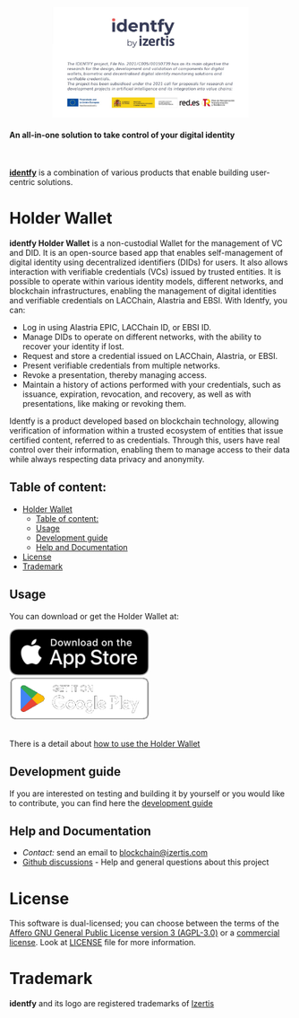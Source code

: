 <p align="center">
    <picture>
      <source media="(prefers-color-scheme: dark)" srcset="./docs/img/identfy-logo-dark.svg">
      <source media="(prefers-color-scheme: light)" srcset="./docs/img/identfy-logo-light.svg">
      <img alt="identfy" src="./docs/img/header-identfy.jpg" width="350" style="max-width: 100%;">
    </picture>
</p>

<p align="center">
  <h4>
    An all-in-one solution to take control of your digital identity
  </h4>
</p>

<br/>

**[identfy](https://github.com/izertis/identfy)** is a combination of various products that enable building user-centric solutions.

# Holder Wallet

**identfy Holder Wallet** is a non-custodial Wallet for the management of VC and DID. It is an open-source based app that enables self-management of digital identity using decentralized identifiers (DIDs) for users. It also allows interaction with verifiable credentials (VCs) issued by trusted entities. It is possible to operate within various identity models, different networks, and blockchain infrastructures, enabling the management of digital identities and verifiable credentials on LACChain, Alastria and EBSI. With Identfy, you can:

- Log in using Alastria EPIC, LACChain ID, or EBSI ID.
- Manage DIDs to operate on different networks, with the ability to recover your identity if lost.
- Request and store a credential issued on LACChain, Alastria, or EBSI.
- Present verifiable credentials from multiple networks.
- Revoke a presentation, thereby managing access.
- Maintain a history of actions performed with your credentials, such as issuance, expiration, revocation, and recovery, as well as with presentations, like making or revoking them.

Identfy is a product developed based on blockchain technology, allowing verification of information within a trusted ecosystem of entities that issue certified content, referred to as credentials. Through this, users have real control over their information, enabling them to manage access to their data while always respecting data privacy and anonymity.

## Table of content:

- [Holder Wallet](#holder-wallet)
  - [Table of content:](#table-of-content)
  - [Usage](#usage)
  - [Development guide](#development-guide)
  - [Help and Documentation](#help-and-documentation)
- [License](#license)
- [Trademark](#trademark)


## Usage

You can download or get the Holder Wallet at:

<div>
<a href='https://apps.apple.com/'><img alt='Download on the App Store' src='./docs/img/stores/appstore.svg' width='250px;'/></a>
<br/>
<a href='https://play.google.com/store/apps/details?id='><img alt='Get it on Google Play' src='./docs/img/stores/play-store.png' width='250px'/></a></div>

<br/>

There is a detail about [how to use the Holder Wallet](./docs/IDENTFY_HOLDER_WALLET_USE.md)

## Development guide

If you are interested on testing and building it by yourself or you would like to contribute, you can find here the [development guide](./docs/GETTING_STARTED.md)


## Help and Documentation

- *Contact:* send an email to blockchain@izertis.com
- [Github discussions](https://github.com/izertis/identfy-holder-wallet/discussions) - Help and general questions about this project


# License
This software is dual-licensed; you can choose between the terms of the [Affero GNU General Public License version 3 (AGPL-3.0)](./LICENSES/agpl-3.0.txt) or a [commercial license](./LICENSES/commercial.txt). Look at [LICENSE](./LICENSE.md) file for more information.


# Trademark
**identfy** and its logo are registered trademarks of [Izertis](https://www.izertis.com)
